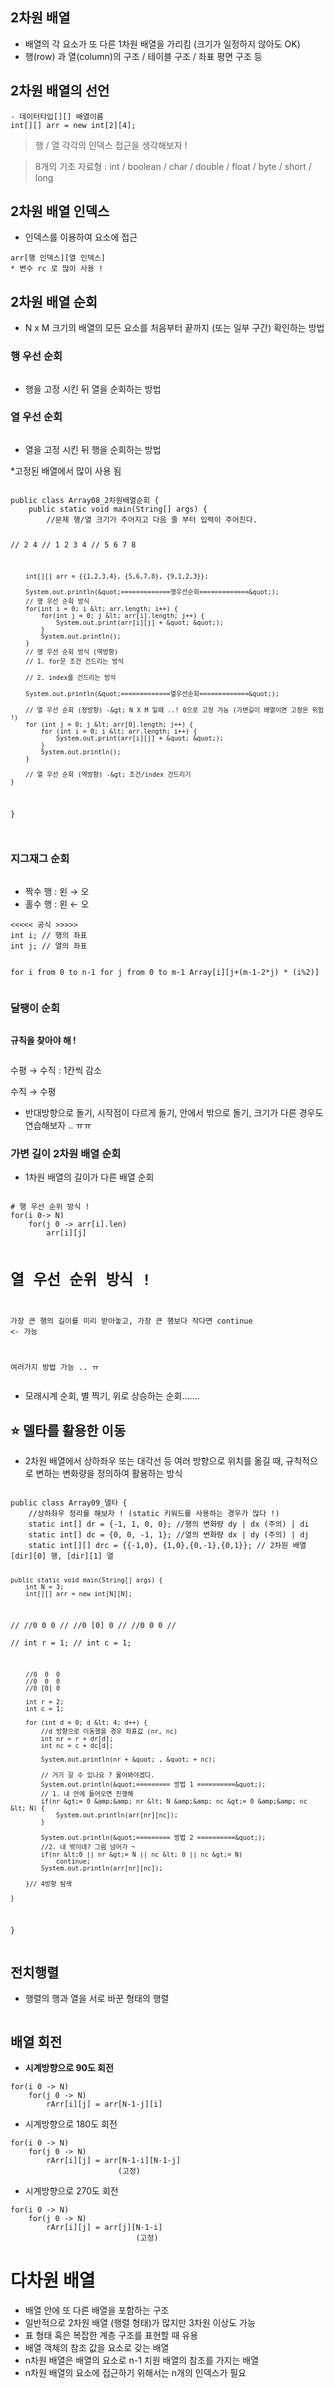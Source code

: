 <h2 id="2차원-배열">2차원 배열</h2>
<ul>
<li>배열의 각 요소가 또 다른 1차원 배열을 가리킴 (크기가 일정하지 않아도 OK)</li>
<li>행(row) 과 열(column)의 구조 / 테이블 구조 / 좌표 평면 구조 등</li>
</ul>
<h2 id="2차원-배열의-선언">2차원 배열의 선언</h2>
<pre><code class="language-jsx">- 데이터타입[][] 배열이름
int[][] arr = new int[2][4];</code></pre>
<blockquote>
<p>행 / 열 각각의 인덱스 접근을 생각해보자 !</p>
</blockquote>
<blockquote>
<p>8개의 기초 자료형 : int / boolean / char / double / float / byte / short / long</p>
</blockquote>
<h2 id="2차원-배열-인덱스">2차원 배열 인덱스</h2>
<ul>
<li>인덱스를 이용하여 요소에 접근</li>
</ul>
<pre><code class="language-jsx">arr[행 인덱스][열 인덱스]
* 변수 rc 로 많이 사용 !</code></pre>
<h2 id="2차원-배열-순회">2차원 배열 순회</h2>
<ul>
<li>N x M 크기의 배열의 모든 요소를 처음부터 끝까지 (또는 일부 구간) 확인하는 방법</li>
</ul>
<h3 id="행-우선-순회">행 우선 순회</h3>
<p><img alt="" src="https://velog.velcdn.com/images/danhye821/post/f67d210e-d697-4d08-bdd5-4f3481c0d426/image.png" /></p>
<ul>
<li>행을 고정 시킨 뒤 열을 순회하는 방법</li>
</ul>
<h3 id="열-우선-순회">열 우선 순회</h3>
<p><img alt="" src="https://velog.velcdn.com/images/danhye821/post/923a96d6-704c-4321-bffa-2d973618ce77/image.png" /></p>
<ul>
<li>열을 고정 시킨 뒤 행을 순회하는 방법</li>
</ul>
<p>*고정된 배열에서 많이 사용 됨</p>
<pre><code class="language-java">
public class Array08_2차원배열순회 {
    public static void main(String[] args) {
        //문제 행/열 크기가 주어지고 다음 줄 부터 입력이 주어진다. 

//        2 4
//        1 2 3 4
//        5 6 7 8

        int[][] arr = {{1,2,3,4}, {5,6,7,8}, {9,1,2,3}};

        System.out.println(&quot;=============행우선순회=============&quot;);
        // 행 우선 순회 방식
        for(int i = 0; i &lt; arr.length; i++) {
            for(int j = 0; j &lt; arr[i].length; j++) {
                System.out.print(arr[i][j] + &quot; &quot;);
            }
            System.out.println();
        }
        // 행 우선 순회 방식 (역방향)
        // 1. for문 조건 건드리는 방식

        // 2. index를 건드리는 방식

        System.out.println(&quot;=============열우선순회=============&quot;);

        // 열 우선 순회 (정방향) -&gt; N X M 일때 ..! 0으로 고정 가능 (가변길이 배열이면 고정은 위험 !)
        for (int j = 0; j &lt; arr[0].length; j++) {
            for (int i = 0; i &lt; arr.length; i++) {
                System.out.print(arr[i][j] + &quot; &quot;);
            }
            System.out.println();
        }

        // 열 우선 순회 (역방향) -&gt; 조건/index 건드리기
    }
}
</code></pre>
<p><img alt="" src="https://velog.velcdn.com/images/danhye821/post/51ac7048-a549-446e-a601-4f80ccd59a8a/image.png" /></p>
<h3 id="지그재그-순회">지그재그 순회</h3>
<p><img alt="" src="https://velog.velcdn.com/images/danhye821/post/3aacb416-d298-4535-b4d7-0a69653a9597/image.png" /></p>
<ul>
<li>짝수 행 : 왼 → 오</li>
<li>홀수 행 : 왼 ← 오</li>
</ul>
<pre><code class="language-java">&lt;&lt;&lt;&lt;&lt; 공식 &gt;&gt;&gt;&gt;&gt;
int i; // 행의 좌표
int j; // 열의 좌표

for i from 0 to n-1
    for j from 0 to m-1
        Array[i][j+(m-1-2*j) * (i%2)] </code></pre>
<h3 id="달팽이-순회">달팽이 순회</h3>
<p><img alt="" src="https://velog.velcdn.com/images/danhye821/post/d32f98b9-2fd8-4dad-a5bb-500618d6c27f/image.png" /></p>
<p><strong>규칙을 찾아야 해 !</strong></p>
<p><img alt="" src="https://velog.velcdn.com/images/danhye821/post/6d88bca8-0188-4317-a62b-73e0c66418f4/image.png" /></p>
<p>수평 → 수직  : 1칸씩 감소</p>
<p>수직 → 수평</p>
<ul>
<li>반대방향으로 돌기, 시작점이 다르게 돌기, 안에서 밖으로 돌기, 크기가 다른 경우도 연습해보자 .. ㅠㅠ</li>
</ul>
<h3 id="가변-길이-2차원-배열-순회">가변 길이 2차원 배열 순회</h3>
<ul>
<li>1차원 배열의 길이가 다른 배열 순회</li>
</ul>
<p><img alt="" src="https://velog.velcdn.com/images/danhye821/post/c0f675de-86bb-4ad1-9b15-fbb5e1364be8/image.png" /></p>
<pre><code class="language-java"># 행 우선 순위 방식 !
for(i 0-&gt; N)
    for(j 0 -&gt; arr[i].len)
        arr[i][j]


# 열 우선 순위 방식 !

가장 큰 행의 길이를 미리 받아놓고, 
가장 큰 행보다 작다면 continue &lt;- 가능 

여러가지 방법 가능 .. ㅠ</code></pre>
<ul>
<li>모래시계 순회, 별 찍기,  위로 상승하는 순회…….</li>
</ul>
<h2 id="⭐-델타를-활용한-이동">⭐ 델타를 활용한 이동</h2>
<ul>
<li>2차원 배열에서 상하좌우 또는 대각선 등 여러 방향으로 위치를 옮길 때, 규칙적으로 변하는 변화량을 정의하여 활용하는 방식</li>
</ul>
<pre><code class="language-jsx">
public class Array09_델타 {
    //상하좌우 정리를 해보자 ! (static 키워드를 사용하는 경우가 많다 !)
    static int[] dr = {-1, 1, 0, 0}; //행의 변화량 dy | dx (주의) | di
    static int[] dc = {0, 0, -1, 1}; //열의 변화량 dx | dy (주의) | dj
    static int[][] drc = {{-1,0}, {1,0},{0,-1},{0,1}}; // 2차원 배열 [dir][0] 행, [dir][1] 열

    public static void main(String[] args) {
        int N = 3;
        int[][] arr = new int[N][N];
//        //0  0  0
//        //0 [0] 0
//        //0  0  0
//        
//        int r = 1;
//        int c = 1;

        //0  0  0
        //0  0  0
        //0 [0] 0

        int r = 2;
        int c = 1;

        for (int d = 0; d &lt; 4; d++) {
            //d 방향으로 이동했을 경우 좌표값 (nr, nc)
            int nr = r + dr[d];
            int nc = c + dc[d];

            System.out.println(nr + &quot; , &quot; + nc);

            // 거기 갈 수 있나요 ? 물어봐야겠다.
            System.out.println(&quot;========= 방법 1 ==========&quot;);
            // 1. 내 안에 들어오면 진행해
            if(nr &gt;= 0 &amp;&amp; nr &lt; N &amp;&amp; nc &gt;= 0 &amp;&amp; nc &lt; N) {
                System.out.println(arr[nr][nc]);
            }

            System.out.println(&quot;========= 방법 2 ==========&quot;);
            //2. 내 밖이네? 그럼 넘어가 ~
            if(nr &lt;0 || nr &gt;= N || nc &lt; 0 || nc &gt;= N) 
                continue;
            System.out.println(arr[nr][nc]);

        }// 4방향 탐색

    }
}
</code></pre>
<h2 id="전치행렬">전치행렬</h2>
<ul>
<li>행렬의 행과 열을 서로 바꾼 형태의 행렬</li>
</ul>
<p><img alt="" src="https://velog.velcdn.com/images/danhye821/post/5d793469-e986-4c47-a755-9af1f29857d7/image.png" /></p>
<h2 id="배열-회전">배열 회전</h2>
<ul>
<li><strong>시계방향으로 90도 회전</strong></li>
</ul>
<pre><code class="language-java">for(i 0 -&gt; N)
    for(j 0 -&gt; N)
        rArr[i][j] = arr[N-1-j][i]</code></pre>
<ul>
<li>시계방향으로 180도 회전</li>
</ul>
<pre><code class="language-java">for(i 0 -&gt; N)
    for(j 0 -&gt; N)
        rArr[i][j] = arr[N-1-i][N-1-j]
                        (고정)</code></pre>
<ul>
<li>시계방향으로 270도 회전</li>
</ul>
<pre><code class="language-java">for(i 0 -&gt; N)
    for(j 0 -&gt; N)
        rArr[i][j] = arr[j][N-1-i]
                            (고정)</code></pre>
<h1 id="다차원-배열">다차원 배열</h1>
<ul>
<li>배열 안에 또 다른 배열을 포함하는 구조</li>
<li>일반적으로 2차원 배열 (행렬 형태)가 많지만 3차원 이상도 가능</li>
<li>표 형태 혹은 복잡한 계층 구조를 표현할 때 유용</li>
<li>배열 객체의 참조 값을 요소로 갖는 배열</li>
<li>n차원 배열은  배열의 요소로 n-1 치원 배열의 참조를 가지는 배열</li>
<li>n차원 배열의 요소에 접근하기 위해서는 n개의 인덱스가 필요</li>
</ul>